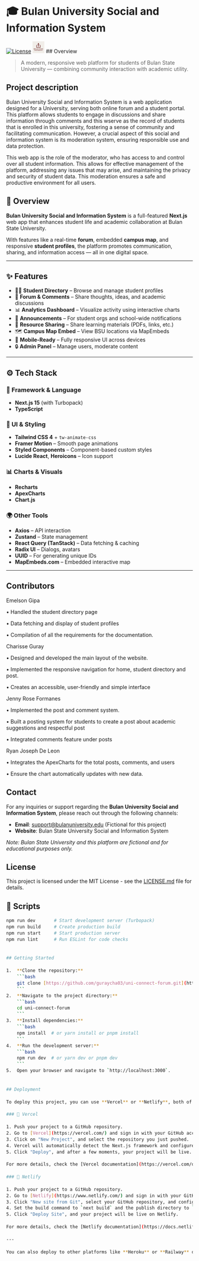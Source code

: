 # 🎓 Bulan University Social and Information System

[![License](https://img.shields.io/badge/License-MIT-yellow.svg)](https://opensource.org/licenses/MIT)
![Bulan University Logo](public/logo/logo.png) ## Overview


> A modern, responsive web platform for students of Bulan State University — combining community interaction with academic utility.

Project description
---

Bulan University Social and Information System is a web application designed for a University, serving both online forum and a student portal.  This platform allows students to engage in discussions and share information through comments and this wserve as the record of students that is enrolled in this university, fostering a sense of community and facilitating communication.  However, a crucial aspect of this social and information system is its moderation system, ensuring responsible use and data protection.
 
This web app is the role of the moderator, who has access to and control over all student information.  This allows for effective management of the platform, addressing any issues that may arise, and maintaining the privacy and security of student data. This moderation ensures a safe and productive environment for all users.


## 🧭 Overview

**Bulan University Social and Information System** is a full-featured **Next.js** web app that enhances student life and academic collaboration at Bulan State University.

With features like a real-time **forum**, embedded **campus map**, and responsive **student profiles**, the platform promotes communication, sharing, and information access — all in one digital space.

---

## ✨ Features

- 🧑‍🎓 **Student Directory** – Browse and manage student profiles  
- 🧵 **Forum & Comments** – Share thoughts, ideas, and academic discussions  
- 📊 **Analytics Dashboard** – Visualize activity using interactive charts  
- 📢 **Announcements** – For student orgs and school-wide notifications  
- 📂 **Resource Sharing** – Share learning materials (PDFs, links, etc.)  
- 🗺️ **Campus Map Embed** – View BSU locations via MapEmbeds  
- 📱 **Mobile-Ready** – Fully responsive UI across devices  
- 🔒 **Admin Panel** – Manage users, moderate content

---

## ⚙️ Tech Stack

### 🧠 Framework & Language
- **Next.js 15** (with Turbopack)
- **TypeScript**

### 🎨 UI & Styling
- **Tailwind CSS 4** + `tw-animate-css`  
- **Framer Motion** – Smooth page animations  
- **Styled Components** – Component-based custom styles  
- **Lucide React**, **Heroicons** – Icon support

### 📊 Charts & Visuals
- **Recharts**
- **ApexCharts**
- **Chart.js**

### 🌍 Other Tools
- **Axios** – API interaction  
- **Zustand** – State management  
- **React Query (TanStack)** – Data fetching & caching  
- **Radix UI** – Dialogs, avatars  
- **UUID** – For generating unique IDs  
- **MapEmbeds.com** – Embedded interactive map

---

## Contributors

Emelson Gipa 

•	Handled the student directory page

•	Data fetching and display of student profiles

•	Compilation of all the requirements for the documentation.

Charisse Guray

•	Designed and developed the main layout of the website.

•	Implemented the responsive navigation for home, student directory and post.

•	Creates an accessible, user-friendly and simple interface

Jenny Rose Formanes

•	Implemented the post and comment system.

•	Built a posting system for students to create a post about academic suggestions and respectful post

•	Integrated comments feature under posts

Ryan Joseph De Leon

•	Integrates the ApexCharts for the total posts, comments, and users

•	Ensure the chart automatically updates with new data.



## Contact

For any inquiries or support regarding the **Bulan University Social and Information System**, please reach out through the following channels:

- **Email**: support@bulanuniversity.edu (Fictional for this project)
- **Website**: Bulan State University Social and Information System

*Note: Bulan State University and this platform are fictional and for educational purposes only.*


## License

This project is licensed under the MIT License - see the [LICENSE.md](LICENSE.md) file for details.


## 🧪 Scripts

```bash
npm run dev       # Start development server (Turbopack)
npm run build     # Create production build
npm run start     # Start production server
npm run lint      # Run ESLint for code checks


## Getting Started

1.  **Clone the repository:**
    ```bash
    git clone [https://github.com/guraycha03/uni-connect-forum.git](https://github.com/guraycha03/uni-connect-forum.git)
    ```
2.  **Navigate to the project directory:**
    ```bash
    cd uni-connect-forum
    ```
3.  **Install dependencies:**
    ```bash
    npm install  # or yarn install or pnpm install
    ```
4.  **Run the development server:**
    ```bash
    npm run dev  # or yarn dev or pnpm dev
    ```
5.  Open your browser and navigate to `http://localhost:3000`.


## Deployment

To deploy this project, you can use **Vercel** or **Netlify**, both of which provide seamless integration with Next.js.

### 🚀 Vercel

1. Push your project to a GitHub repository.
2. Go to [Vercel](https://vercel.com/) and sign in with your GitHub account.
3. Click on "New Project", and select the repository you just pushed.
4. Vercel will automatically detect the Next.js framework and configure the project.
5. Click "Deploy", and after a few moments, your project will be live.

For more details, check the [Vercel documentation](https://vercel.com/docs).

### 🚀 Netlify

1. Push your project to a GitHub repository.
2. Go to [Netlify](https://www.netlify.com/) and sign in with your GitHub account.
3. Click "New site from Git", select your GitHub repository, and configure the build settings.
4. Set the build command to `next build` and the publish directory to `out` (for static export).
5. Click "Deploy Site", and your project will be live on Netlify.

For more details, check the [Netlify documentation](https://docs.netlify.com/).

---

You can also deploy to other platforms like **Heroku** or **Railway** depending on your project’s needs.
